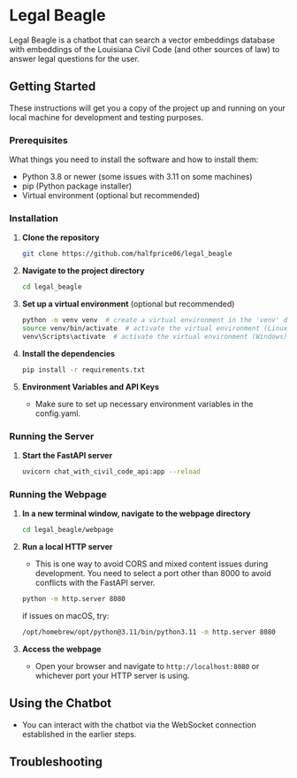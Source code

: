# Legal Beagle

Legal Beagle is a chatbot that can search a vector embeddings database with embeddings of the Louisiana Civil Code (and other sources of law) to answer legal questions for the user.

## Getting Started

These instructions will get you a copy of the project up and running on your local machine for development and testing purposes.

### Prerequisites

What things you need to install the software and how to install them:

- Python 3.8 or newer (some issues with 3.11 on some machines)
- pip (Python package installer)
- Virtual environment (optional but recommended)

### Installation

1. **Clone the repository**

    ```sh
    git clone https://github.com/halfprice06/legal_beagle
    ```

2. **Navigate to the project directory**

    ```sh
    cd legal_beagle
    ```

3. **Set up a virtual environment** (optional but recommended)

    ```sh
    python -m venv venv  # create a virtual environment in the 'venv' directory
    source venv/bin/activate  # activate the virtual environment (Linux/Mac)
    venv\Scripts\activate  # activate the virtual environment (Windows)
    ```

4. **Install the dependencies**

    ```sh
    pip install -r requirements.txt
    ```

5. **Environment Variables and API Keys**

    - Make sure to set up necessary environment variables in the config.yaml.

### Running the Server

1. **Start the FastAPI server**

    ```sh
    uvicorn chat_with_civil_code_api:app --reload
    ```

### Running the Webpage

1. **In a new terminal window, navigate to the webpage directory**

    ```sh
    cd legal_beagle/webpage
    ```

2. **Run a local HTTP server**

    - This is one way to avoid CORS and mixed content issues during development. You need to select a port other than 8000 to avoid conflicts with the FastAPI server.

    ```sh
    python -m http.server 8080
    ```
    if issues on macOS, try:

    ```sh
    /opt/homebrew/opt/python@3.11/bin/python3.11 -m http.server 8080
    ```

3. **Access the webpage**

    - Open your browser and navigate to `http://localhost:8080` or whichever port your HTTP server is using.

## Using the Chatbot

- You can interact with the chatbot via the WebSocket connection established in the earlier steps.

## Troubleshooting
